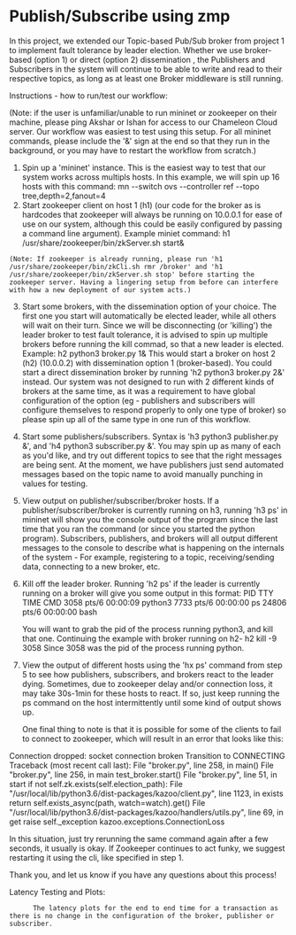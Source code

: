 # Publish/Subscribe using zmp

In this project, we extended our Topic-based Pub/Sub broker from project 1 to implement fault tolerance by leader election. Whether we use broker-based (option 1) or direct (option 2) dissemination , the Publishers and Subscribers in the system will continue to be able to write and read to their respective topics, as long as at least one Broker middleware is still running.

Instructions - how to run/test our workflow:

(Note: if the user is unfamiliar/unable to run mininet or zookeeper on their machine, please ping Akshar or Ishan for access to our Chameleon Cloud server. Our workflow was easiest to test using this setup. For all mininet commands, please include the '&' sign at the end so that they run in the background, or you may have to restart the workflow from scratch.)

  1) Spin up a 'mininet' instance. This is the easiest way to test that our system works across multipls hosts. In this example, we will spin up 16 hosts with this command: 
    mn --switch ovs --controller ref --topo tree,depth=2,fanout=4
  2) Start zookeeper client on host 1 (h1) (our code for the broker as is hardcodes that zookeeper will always be running on 10.0.0.1 for ease of use on our system, although this could be easily configured by passing a command line argument). Example miniet command: 
    h1 /usr/share/zookeeper/bin/zkServer.sh start&
    
    (Note: If zookeeper is already running, please run 'h1 /usr/share/zookeeper/bin/zkCli.sh rmr /broker' and 'h1 /usr/share/zookeeper/bin/zkServer.sh stop' before starting the zookeeper server. Having a lingering setup from before can interfere with how a new deployment of our system acts.)
    
  3) Start some brokers, with the dissemination option of your choice. The first one you start will automatically be elected leader, while all others will wait on their turn. Since we will be disconnecting (or 'killing') the leader broker to test fault tolerance, it is advised to spin up multiple brokers before running the kill commad, so that a new leader is elected.
   Example: h2 python3 broker.py 1&
   This would start a broker on host 2 (h2) (10.0.0.2) with dissemination option 1 (broker-based).
   You could start a direct dissemination broker by running 'h2 python3 broker.py 2&' instead. Our system was not designed to run with 2 different kinds of brokers at the same time, as it was a requirement to have global configuration of the option (eg - publishers and subscribers will configure themselves to respond properly to only one type of broker) so please spin up all of the same type in one run of this workflow.
   
  4) Start some publishers/subscribers. Syntax is 'h3 python3 publisher.py <zookeeper ip> <topic>&', and 'h4 python3 subscriber.py <zookeeper ip> <topic>&'. You may spin up as many of each as you'd like, and try out different topics to see that the right messages are being sent. At the moment, we have publishers just send automated messages based on the topic name to avoid manually punching in values for testing.
  
  5) View output on publisher/subscriber/broker hosts. If a publisher/subscriber/broker is currently running on h3, running 'h3 ps' in mininet will show you the console output of the program since the last time that you ran the command (or since you started the python program). Subscribers, publishers, and brokers will all output different messages to the console to describe what is happening on the internals of the system -  For example, registering to a topic, receiving/sending data, connecting to a new broker, etc.
  
  6) Kill off the leader broker. Running 'h2 ps' if the leader is currently running on a broker will give you some output in this format:
    <some console output if applicable>
        PID TTY          TIME CMD
       3058 pts/6    00:00:09 python3
       7733 pts/6    00:00:00 ps
       24806 pts/6    00:00:00 bash
      
     You will want to grab the pid of the process running python3, and kill that one. Continuing the example with broker running on h2-
      h2 kill -9 3058
     Since 3058 was the pid of the process running python.
      
  7) View the output of different hosts using the 'hx ps' command from step 5 to see how publishers, subscribers, and brokers react to the leader dying. Sometimes, due to zookeeper delay and/or connection loss, it may take 30s-1min for these hosts to react. If so, just keep running the ps command on the host intermittently until some kind of output shows up.
      
      One final thing to note is that it is possible for some of the clients to fail to connect to zookeeper, which will result in an error that looks like this:
      
  Connection dropped: socket connection broken
Transition to CONNECTING
Traceback (most recent call last):
  File "broker.py", line 258, in <module>
    main()
  File "broker.py", line 256, in main
    test_broker.start()
  File "broker.py", line 51, in start
    if not self.zk.exists(self.election_path):
  File "/usr/local/lib/python3.6/dist-packages/kazoo/client.py", line 1123, in exists
    return self.exists_async(path, watch=watch).get()
  File "/usr/local/lib/python3.6/dist-packages/kazoo/handlers/utils.py", line 69, in get
    raise self._exception
kazoo.exceptions.ConnectionLoss

  In this situation, just try rerunning the same command again after a few seconds, it usually is okay. If Zookeeper continues to act funky, we suggest restarting it using the cli, like specified in step 1. 
      
 Thank you, and let us know if you have any questions about this process!
      
      
Latency Testing and Plots:
```
      The latency plots for the end to end time for a transaction as there is no change in the configuration of the broker, publisher or subscriber.
```
